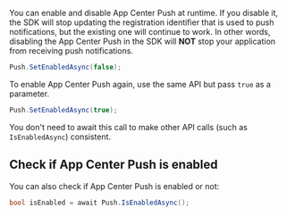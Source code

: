 You can enable and disable App Center Push at runtime. If you disable it, the SDK will stop updating the registration identifier that is used to push notifications, but the existing one will continue to work. In other words, disabling the App Center Push in the SDK will **NOT** stop your application from receiving push notifications.

```csharp
Push.SetEnabledAsync(false);
```
To enable App Center Push again, use the same API but pass `true` as a parameter.

```csharp
Push.SetEnabledAsync(true);
```

You don't need to await this call to make other API calls (such as `IsEnabledAsync`) consistent.

## Check if App Center Push is enabled

You can also check if App Center Push is enabled or not:

```csharp
bool isEnabled = await Push.IsEnabledAsync();
```